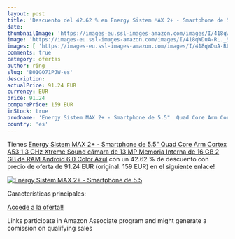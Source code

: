 ```yaml
---
layout: post
title: 'Descuento del 42.62 % en Energy Sistem MAX 2+ - Smartphone de 5.5'
date: 
thumbnailImage: 'https://images-eu.ssl-images-amazon.com/images/I/418qWDuA-RL._SL200_.jpg'
image: 'https://images-eu.ssl-images-amazon.com/images/I/418qWDuA-RL._SL200_.jpg'
images: [ 'https://images-eu.ssl-images-amazon.com/images/I/418qWDuA-RL._SL200_.jpg' ]
comments: true
category: ofertas
author: ring
slug: 'B01GO71PJW-es'
description:
actualPrice: 91.24 EUR
currency: EUR
price: 91.24
comparePrice: 159 EUR
inStock: true
prodname: 'Energy Sistem MAX 2+ - Smartphone de 5.5"  Quad Core Arm Cortex A53 1.3 GHz  Xtreme Sound  cámara de 13 MP  Memoria Interna de 16 GB  2 GB de RAM  Android 6.0   Color Azul'
country: 'es'
---
```


Tienes [Energy Sistem MAX 2+ - Smartphone de 5.5"  Quad Core Arm Cortex A53 1.3 GHz  Xtreme Sound  cámara de 13 MP  Memoria Interna de 16 GB  2 GB de RAM  Android 6.0   Color Azul](https://www.amazon.es/dp/B01GO71PJW/?tag=tolees-21) con un 42.62 % de descuento con precio de oferta de 91.24 EUR (original: 159 EUR) en el siguiente enlace!

[![Energy Sistem MAX 2+ - Smartphone de 5.5](https://images-eu.ssl-images-amazon.com/images/I/418qWDuA-RL._SL200_.jpg)](https://www.amazon.es/dp/B01GO71PJW/?tag=tolees-21)

Características principales:


[Accede a la oferta!!](https://www.amazon.es/dp/B01GO71PJW/?tag=tolees-21)

Links participate in Amazon Associate program and might generate a comission on qualifying sales


